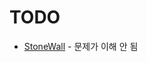 # TODO
- [StoneWall](https://app.codility.com/programmers/lessons/7-stacks_and_queues/stone_wall/) - 문제가 이해 안 됨
